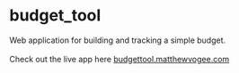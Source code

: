 # budget_tool
Web application for building and tracking a simple budget.
<br>
<br>
Check out the live app here <a href="http://budgettool.matthewvogee.com">budgettool.matthewvogee.com</a>
